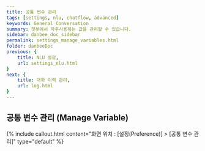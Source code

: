 ```yaml
---
title: 공통 변수 관리
tags: [settings, nlu, chatflow, advanced]
keywords: General Conversation
summary: 챗봇에서 자주사용하는 값을 관리할 수 있습니다.
sidebar: danbee_doc_sidebar
permalink: settings_manage_variables.html
folder: danbeeDoc
previous: {
    title: NLU 설정,
    url: settings_nlu.html
}
next: {
    title: 대화 이력 관리,
    url: log.html
}
---
```


## 공통 변수 관리 (Manage Variable)
 {% include callout.html content="화면 위치 : [설정(Preference)] > [공통 변수 관리]" type="default" %}

